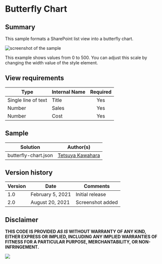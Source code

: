 # Butterfly Chart

## Summary
This sample formats a SharePoint list view into a butterfly chart.

![screenshot of the sample](./assets/screenshot.png)

This example shows values from 0 to 500. You can adjust this scale by changing the width value of the style element.

## View requirements

|Type                |Internal Name|Required|
|--------------------|-------------|:------:|
|Single line of text |Title        |Yes     |
|Number              |Sales        |Yes     |
|Number              |Cost         |Yes     |

## Sample

Solution|Author(s)
--------|---------
butterfly-chart.json | [Tetsuya Kawahara](https://github.com/tecchan1107)

## Version history

Version |Date              |Comments
--------|------------------|--------
1.0     |February 5, 2021  |Initial release
2.0     |August 20, 2021  |Screenshot added

## Disclaimer
**THIS CODE IS PROVIDED *AS IS* WITHOUT WARRANTY OF ANY KIND, EITHER EXPRESS OR IMPLIED, INCLUDING ANY IMPLIED WARRANTIES OF FITNESS FOR A PARTICULAR PURPOSE, MERCHANTABILITY, OR NON-INFRINGEMENT.**

<img src="https://pnptelemetry.azurewebsites.net/list-formatting/view-samples/butterfly-chart" />
